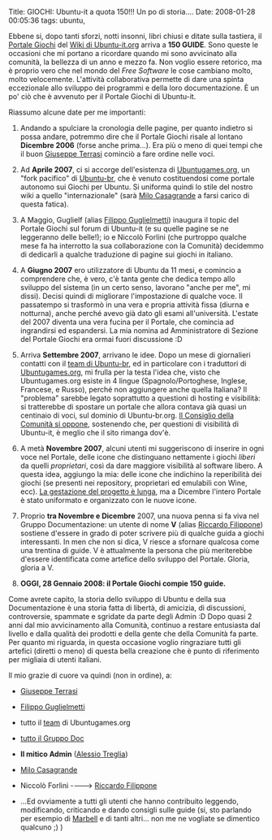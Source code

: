 Title: GIOCHI: Ubuntu-it a quota 150!!! Un po di storia....
Date:  2008-01-28 00:05:36
tags: ubuntu,

Ebbene si, dopo tanti sforzi, notti insonni, libri chiusi e ditate sulla
tastiera, il [Portale Giochi][2] del [Wiki di Ubuntu-it.org][3] arriva a **150
GUIDE**. Sono queste le occasioni che mi portano a ricordare quando mi sono
avvicinato alla comunità, la bellezza di un anno e mezzo fa. Non voglio essere
retorico, ma è proprio vero che nel mondo del _Free Software_ le cose cambiano
molto, molto velocemente. L'attività collaborativa permette di dare una spinta
eccezionale allo sviluppo dei programmi e della loro documentazione. È un po'
ciò che è avvenuto per il Portale Giochi di Ubuntu-it.


Riassumo alcune date per me importanti:

1. Andando a spulciare la cronologia delle pagine, per
quanto indietro si possa andare, potremmo dire che il Portale Giochi risale al
lontano **Dicembre 2006** (forse anche prima...). Era più o meno di quei tempi
che il buon [Giuseppe Terrasi][4] cominciò a fare ordine nelle voci.

2. Ad **Aprile 2007**, ci si accorge dell'esistenza di [Ubuntugames.org][5], un
"fork pacifico" di [Ubuntu-br][6], che è venuto costituendosi come portale autonomo sui
Giochi per Ubuntu. Si uniforma quindi lo stile del nostro wiki a quello
"internazionale" (sarà [Milo Casagrande][7] a farsi carico di questa fatica).

3. A Maggio, Guglielf (alias [Filippo Guglielmetti][8]) inaugura il topic del
Portale Giochi sul forum di Ubuntu-it (e su quelle pagine se ne leggeranno
delle belle!); io e Niccolò Forlini (che purtroppo qualche mese fa ha
interrotto la sua collaborazione con la Comunità) decidemmo di dedicarli a
qualche traduzione di pagine sui giochi in italiano.

4. A **Giugno 2007** ero utilizzatore di Ubuntu da 11 mesi, e comincio a comprendere che, è vero, c'è tanta gente che dedica tempo allo sviluppo del sistema (in un certo senso,
lavorano "anche per me", mi dissi). Decisi quindi di migliorare l'impostazione
di qualche voce. Il passatempo si trasformò in una vera e propria attività
fissa (diurna e notturna), anche perché avevo già dato gli esami
all'università. L'estate del 2007 diventa una vera fucina per il Portale, che
comincia ad ingrandirsi ed espandersi. La mia nomina ad Amministratore di
Sezione del Portale Giochi era ormai fuori discussione :D

5. Arriva **Settembre 2007**, arrivano le idee. Dopo un mese di giornalieri contatti con
il [team di Ubuntu-br][9], ed in particolare con i traduttori di
[Ubuntugames.org][5], mi frulla per la testa l'idea che, visto che
Ubuntugames.org esiste in 4 lingue (Spagnolo/Portoghese, Inglese, Francese, e
Russo), perché non aggiungere anche quella Italiana? Il "problema" sarebbe
legato soprattutto a questioni di hosting e visibilità: si tratterebbe di
spostare un portale che allora contava già quasi un centinaio di voci, sul
dominio di Ubuntu-br.org. [Il Consiglio della Comunità si oppone][10],
sostenendo che, per questioni di visibilità di Ubuntu-it, è meglio che il sito
rimanga dov'è.

6. A metà **Novembre 2007**, alcuni utenti mi suggeriscono di
inserire in ogni voce nel Portale, delle icone che distinguano nettamente i
giochi _liberi_ da quelli _proprietari_, così da dare maggiore visibilità
al software libero. A questa idea, aggiungo la mia: delle icone che indichino
la reperibilità dei giochi (se presenti nei repository, proprietari ed
emulabili con Wine, ecc). [La gestazione del progetto è lunga][11], ma a
Dicembre l'intero Portale è stato uniformato e organizzato con le nuove icone.

7. Proprio **tra Novembre e Dicembre** 2007, una nuova penna si fa viva nel
Gruppo Documentazione: un utente di nome **V** (alias [Riccardo
Filippone][12]) sostiene d'essere in grado di poter scrivere più di qualche
guida a giochi interessanti. In men che non si dica, V riesce a sfornare
qualcosa come una trentina di guide. V è attualmente la persona che più
meriterebbe d'essere identificata come artefice dello sviluppo del Portale.
Gloria, gloria a V.

8. **OGGI, 28 Gennaio 2008: il Portale Giochi compie 150
guide.**


Come avrete capito, la storia dello sviluppo di Ubuntu e della sua
Documentazione è una storia fatta di libertà, di amicizia, di discussioni,
controversie, spammate e sgridate da parte degli Admin :D Dopo quasi 2 anni
dal mio avvicinamento alla Comunità, continuo a restare entusiasta dal livello
e dalla qualità dei prodotti e della gente che della Comunità fa parte. Per
quanto mi riguarda, in questa occasione voglio ringraziare tutti gli artefici
(diretti o meno) di questa bella creazione che è punto di riferimento per
migliaia di utenti italiani.


Il mio grazie di cuore va quindi (non in ordine),
a:

 * [Giuseppe Terrasi][4]
 * [Filippo Guglielmetti][8]
 * tutto il [team][9] di Ubuntugames.org
 * [tutto il Gruppo Doc][13]
 * **Il mitico Admin** ([Alessio Treglia][14])
 * [Milo Casagrande][7]
 * Niccolò Forlini ----> [Riccardo Filippone][12]
 * ...Ed ovviamente a tutti gli utenti che hanno contribuito
leggendo, modificando, criticando e dando consigli sulle guide (si, sto
parlando per esempio di [Marbell][15] e di tanti altri... non me ne vogliate
se dimentico qualcuno ;) )

   [2]: http://wiki.ubuntu-it.org/Giochi

   [3]: http://wiki.ubuntu-it.org/

   [4]: http://wiki.ubuntu-it.org/GiuseppeTerrasi

   [5]: http://www.ubuntugames.org/

   [6]: http://www.ubuntu-br.org/

   [7]: http://wiki.ubuntu-it.org/MiloCasagrande

   [8]: http://wiki.ubuntu-it.org/FilippoGuglielmetti

   [9]: http://www.ubuntugames.org/Coringao

   [10]: http://forum.ubuntu-it.org/index.php/topic,89172.msg765335.html#msg765335

   [11]: http://forum.ubuntu-it.org/index.php/topic,89172.msg899548.html#msg899548

   [12]: http://wiki.ubuntu-it.org/RiccardoFilippone

   [13]: https://launchpad.net/%7Eubuntu-it-doc/+members

   [14]: http://wiki.ubuntu-it.org/AlessioTreglia

   [15]: http://forum.ubuntu-it.org/index.php?action=profile;u=18502
